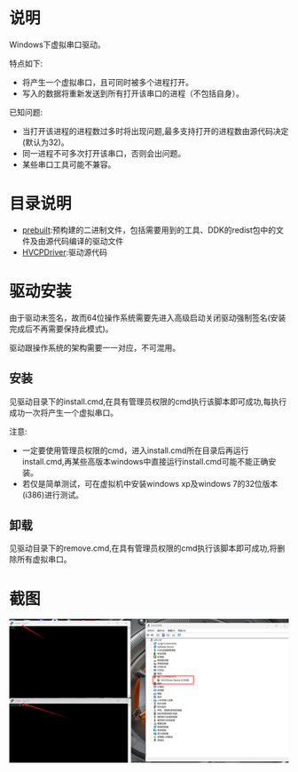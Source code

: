 # 说明

Windows下虚拟串口驱动。

特点如下:

- 将产生一个虚拟串口，且可同时被多个进程打开。
- 写入的数据将重新发送到所有打开该串口的进程（不包括自身）。

已知问题:

- 当打开该进程的进程数过多时将出现问题,最多支持打开的进程数由源代码决定(默认为32)。
- 同一进程不可多次打开该串口，否则会出问题。
- 某些串口工具可能不兼容。

# 目录说明

- [prebuilt](prebuilt):预构建的二进制文件，包括需要用到的工具、DDK的redist包中的文件及由源代码编译的驱动文件
- [HVCPDriver](HVCPDriver):驱动源代码

# 驱动安装

由于驱动未签名，故而64位操作系统需要先进入高级启动关闭驱动强制签名(安装完成后不再需要保持此模式)。

驱动跟操作系统的架构需要一一对应，不可混用。

## 安装

见驱动目录下的install.cmd,在具有管理员权限的cmd执行该脚本即可成功,每执行成功一次将产生一个虚拟串口。

注意:

- 一定要使用管理员权限的cmd，进入install.cmd所在目录后再运行install.cmd,再某些高版本windows中直接运行install.cmd可能不能正确安装。
- 若仅是简单测试，可在虚拟机中安装windows xp及windows 7的32位版本(i386)进行测试。

## 卸载

见驱动目录下的remove.cmd,在具有管理员权限的cmd执行该脚本即可成功,将删除所有虚拟串口。

# 截图

![HVCPDriver_putty_test](HVCPDriver_putty_test.png)